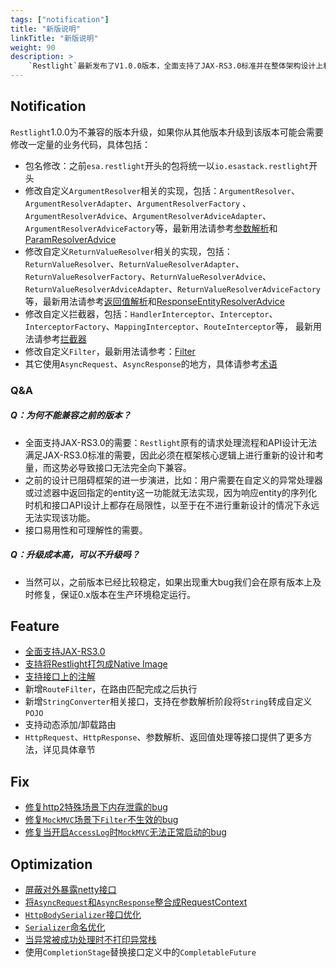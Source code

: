 ```yaml
---
tags: ["notification"]
title: "新版说明"
linkTitle: "新版说明"
weight: 90
description: >
    `Restlight`最新发布了V1.0.0版本，全面支持了JAX-RS3.0标准并在整体架构设计上和处理流程上做了部分优化，提供了更多丰富的功能和API。
---
```


## Notification
`Restlight`1.0.0为不兼容的版本升级，如果你从其他版本升级到该版本可能会需要修改一定量的业务代码，具体包括：
- 包名修改：之前`esa.restlight`开头的包将统一以`io.esastack.restlight`开头
- 修改自定义`ArgumentResolver`相关的实现，包括：`ArgumentResolver`、`ArgumentResolverAdapter`、`ArgumentResolverFactory`
、`ArgumentResolverAdvice`、`ArgumentResolverAdviceAdapter`、`ArgumentResolverAdviceFactory`等，最新用法请参考[参数解析](../restlight_starter/param_resolver)和[ParamResolverAdvice](../restlight_starter/param_resolver_advice)
- 修改自定义`ReturnValueResolver`相关的实现，包括：`ReturnValueResolver`、`ReturnValueResolverAdapter`、`ReturnValueResolverFactory`、`ReturnValueResolverAdvice`、`ReturnValueResolverAdviceAdapter`、`ReturnValueResolverAdviceFactory`等，最新用法请参考[返回值解析](../restlight_starter/responseentity_resolver)和[ResponseEntityResolverAdvice](../restlight_starter/responseentity_resolver_advice)
- 修改自定义拦截器，包括：`HandlerInterceptor`、`Interceptor`、`InterceptorFactory`、`MappingInterceptor`、`RouteInterceptor`等， 最新用法请参考[拦截器](../restlight_starter/interceptor)
- 修改自定义`Filter`，最新用法请参考：[Filter](../restlight_starter/filter)
- 其它使用`AsyncRequest`、`AsyncResponse`的地方，具体请参考[术语](../restlight_core/terminology)

### Q&A
##### Q：为何不能兼容之前的版本？
- 全面支持JAX-RS3.0的需要：`Restlight`原有的请求处理流程和API设计无法满足JAX-RS3.0标准的需要，因此必须在框架核心逻辑上进行重新的设计和考量，而这势必导致接口无法完全向下兼容。
- 之前的设计已阻碍框架的进一步演进，比如：用户需要在自定义的异常处理器或过滤器中返回指定的entity这一功能就无法实现，因为响应entity的序列化时机和接口API设计上都存在局限性，以至于在不进行重新设计的情况下永远无法实现该功能。
- 接口易用性和可理解性的需要。

##### Q：升级成本高，可以不升级吗？
- 当然可以，之前版本已经比较稳定，如果出现重大bug我们会在原有版本上及时修复，保证0.x版本在生产环境稳定运行。

## Feature
- [全面支持JAX-RS3.0](https://github.com/esastack/esa-restlight/projects/2)
- [支持将Restlight打包成Native Image](https://github.com/esastack/esa-restlight/projects/1)
- [支持接口上的注解](https://github.com/esastack/esa-restlight/issues/36)
- 新增`RouteFilter`，在路由匹配完成之后执行
- 新增`StringConverter`相关接口，支持在参数解析阶段将`String`转成自定义`POJO`
- 支持动态添加/卸载路由
- `HttpRequest`、`HttpResponse`、参数解析、返回值处理等接口提供了更多方法，详见具体章节

## Fix
- [修复http2特殊场景下内存泄露的bug](https://github.com/esastack/esa-restlight/issues/75)
- [修复`MockMVC`场景下`Filter`不生效的bug](https://github.com/esastack/esa-restlight/issues/85)
- [修复当开启`AccessLog`时`MockMVC`无法正常启动的bug](https://github.com/esastack/esa-restlight/issues/87)

## Optimization
- [屏蔽对外暴露netty接口](https://github.com/esastack/esa-restlight/issues/12)
- [将`AsyncRequest`和`AsyncResponse`整合成RequestContext](https://github.com/esastack/esa-restlight/issues/32)
- [`HttpBodySerializer`接口优化](https://github.com/esastack/esa-restlight/issues/33)
- [`Serializer`命名优化](https://github.com/esastack/esa-restlight/issues/34)
- [当异常被成功处理时不打印异常栈](https://github.com/esastack/esa-restlight/issues/83)
- 使用`CompletionStage`替换接口定义中的`CompletableFuture`

